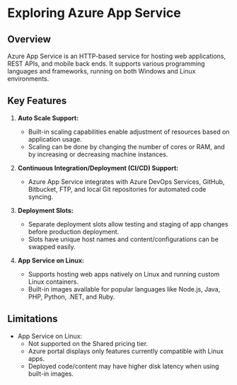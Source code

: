 # Exploring Azure App Service

## Overview

Azure App Service is an HTTP-based service for hosting web applications, REST APIs, and mobile back ends. It supports various programming languages and frameworks, running on both Windows and Linux environments.

## Key Features

1. **Auto Scale Support:**
   - Built-in scaling capabilities enable adjustment of resources based on application usage.
   - Scaling can be done by changing the number of cores or RAM, and by increasing or decreasing machine instances.

2. **Continuous Integration/Deployment (CI/CD) Support:**
   - Azure App Service integrates with Azure DevOps Services, GitHub, Bitbucket, FTP, and local Git repositories for automated code syncing.

3. **Deployment Slots:**
   - Separate deployment slots allow testing and staging of app changes before production deployment.
   - Slots have unique host names and content/configurations can be swapped easily.

4. **App Service on Linux:**
   - Supports hosting web apps natively on Linux and running custom Linux containers.
   - Built-in images available for popular languages like Node.js, Java, PHP, Python, .NET, and Ruby.

## Limitations

- App Service on Linux:
  - Not supported on the Shared pricing tier.
  - Azure portal displays only features currently compatible with Linux apps.
  - Deployed code/content may have higher disk latency when using built-in images.
